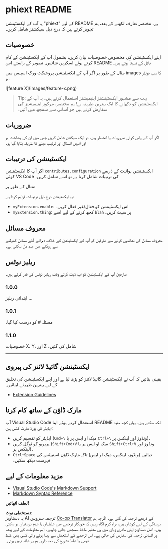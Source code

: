 <!--
CO_OP_TRANSLATOR_METADATA:
{
  "original_hash": "63e2d8f5b452d7842ae393f19ad812c5",
  "translation_date": "2025-07-16T17:27:44+00:00",
  "source_file": "code/09.UpdateSamples/Aug/vscode/phiext/README.md",
  "language_code": "ur"
}
-->
# phiext README

یہ آپ کے ایکسٹینشن "phiext" کے لیے README ہے۔ مختصر تعارف لکھنے کے بعد، ہم تجویز کرتے ہیں کہ درج ذیل سیکشنز شامل کریں۔

## خصوصیات

اپنے ایکسٹینشن کی مخصوص خصوصیات بیان کریں، بشمول آپ کے ایکسٹینشن کے کام کرتے ہوئے اسکرین شاٹس۔ تصویر کے راستے اس README فائل کے نسبتاً ہوتے ہیں۔

مثال کے طور پر اگر آپ کے ایکسٹینشن پروجیکٹ ورک اسپیس میں images کا سب فولڈر ہو:

\!\[feature X\]\(images/feature-x.png\)

> Tip: بہت سے مشہور ایکسٹینشنز اینیمیشنز استعمال کرتے ہیں۔ یہ آپ کے ایکسٹینشن کو دکھانے کا ایک بہترین طریقہ ہے! ہم مختصر، مرکوز اینیمیشنز کی سفارش کرتے ہیں جو آسانی سے سمجھ میں آئیں۔

## ضروریات

اگر آپ کے پاس کوئی ضروریات یا انحصار ہیں، تو ایک سیکشن شامل کریں جس میں ان کی وضاحت ہو اور انہیں انسٹال اور ترتیب دینے کا طریقہ بتایا گیا ہو۔

## ایکسٹینشن کی ترتیبات

اگر آپ کا ایکسٹینشن `contributes.configuration` ایکسٹینشن پوائنٹ کے ذریعے کوئی VS Code کی ترتیبات شامل کرتا ہے تو اسے شامل کریں۔

مثال کے طور پر:

یہ ایکسٹینشن درج ذیل ترتیبات فراہم کرتا ہے:

* `myExtension.enable`: اس ایکسٹینشن کو فعال/غیر فعال کریں۔
* `myExtension.thing`: کچھ کرنے کے لیے اسے `blah` پر سیٹ کریں۔

## معروف مسائل

معروف مسائل کی نشاندہی کرنے سے صارفین کو آپ کے ایکسٹینشن کے خلاف دہرائے گئے مسائل کھولنے سے روکنے میں مدد مل سکتی ہے۔

## ریلیز نوٹس

صارفین آپ کے ایکسٹینشن کو اپ ڈیٹ کرتے وقت ریلیز نوٹس کی قدر کرتے ہیں۔

### 1.0.0

ابتدائی ریلیز ...

### 1.0.1

مسئلہ # کو درست کیا گیا۔

### 1.1.0

خصوصیات X، Y، اور Z شامل کی گئیں۔

---

## ایکسٹینشن گائیڈ لائنز کی پیروی

یقینی بنائیں کہ آپ نے ایکسٹینشن گائیڈ لائنز کو پڑھ لیا ہے اور اپنے ایکسٹینشن کی تخلیق کے لیے بہترین طریقے اپنائیں۔

* [Extension Guidelines](https://code.visualstudio.com/api/references/extension-guidelines)

## مارک ڈاؤن کے ساتھ کام کرنا

آپ Visual Studio Code استعمال کرتے ہوئے اپنا README لکھ سکتے ہیں۔ یہاں کچھ مفید ایڈیٹر کی بورڈ شارٹ کٹس ہیں:

* ایڈیٹر کو تقسیم کریں (`Cmd+\` میک او ایس پر یا `Ctrl+\` ونڈوز اور لینکس پر)۔
* پریویو کو ٹوگل کریں (`Shift+Cmd+V` میک او ایس پر یا `Shift+Ctrl+V` ونڈوز اور لینکس پر)۔
* `Ctrl+Space` دبائیں (ونڈوز، لینکس، میک او ایس) تاکہ مارک ڈاؤن اسنیپٹس کی فہرست دیکھ سکیں۔

## مزید معلومات کے لیے

* [Visual Studio Code's Markdown Support](http://code.visualstudio.com/docs/languages/markdown)
* [Markdown Syntax Reference](https://help.github.com/articles/markdown-basics/)

**لطف اٹھائیں!**

**دستخطی نوٹ**:  
یہ دستاویز AI ترجمہ سروس [Co-op Translator](https://github.com/Azure/co-op-translator) کے ذریعے ترجمہ کی گئی ہے۔ اگرچہ ہم درستگی کے لیے کوشاں ہیں، براہ کرم آگاہ رہیں کہ خودکار ترجمے میں غلطیاں یا عدم درستیاں ہو سکتی ہیں۔ اصل دستاویز اپنی مادری زبان میں ہی معتبر ماخذ سمجھی جانی چاہیے۔ اہم معلومات کے لیے پیشہ ور انسانی ترجمہ کی سفارش کی جاتی ہے۔ اس ترجمے کے استعمال سے پیدا ہونے والی کسی بھی غلط فہمی یا غلط تشریح کی ذمہ داری ہم پر عائد نہیں ہوتی۔